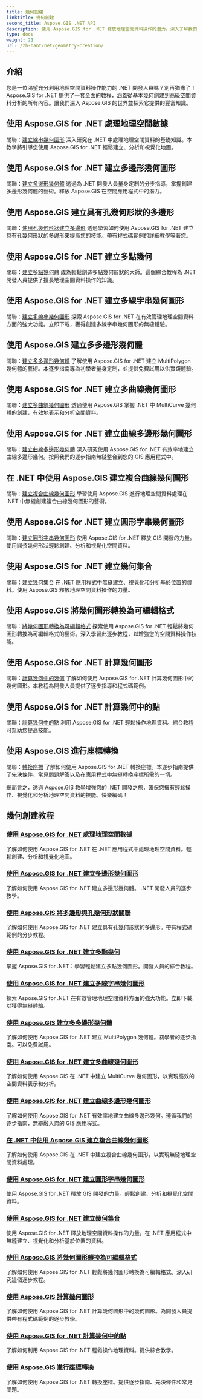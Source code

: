 ```yaml
---
title: 幾何創建
linktitle: 幾何創建
second_title: Aspose.GIS .NET API
description: 使用 Aspose.GIS for .NET 釋放地理空間資料操作的潛力。深入了解我們的教程，涵蓋幾何創建、轉換和分析。
type: docs
weight: 21
url: /zh-hant/net/geometry-creation/
---
```


## 介紹

您是一位渴望充分利用地理空間資料操作能力的 .NET 開發人員嗎？別再猶豫了！ Aspose.GIS for .NET 提供了一套全面的教程，涵蓋從基本幾何創建到高級空間資料分析的所有內容。讓我們深入 Aspose.GIS 的世界並探索它提供的豐富知識。

## 使用 Aspose.GIS for .NET 處理地理空間數據
關聯：[建立線串幾何圖形](./create-linestring-geometry/)
深入研究在 .NET 中處理地理空間資料的基礎知識。本教學將引導您使用 Aspose.GIS for .NET 輕鬆建立、分析和視覺化地圖。

## 使用 Aspose.GIS for .NET 建立多邊形幾何圖形
關聯：[建立多邊形幾何體](./create-polygon-geometry/)
透過為 .NET 開發人員量身定制的分步指導，掌握創建多邊形幾何體的藝術。釋放 Aspose.GIS 在空間應用程式中的潛力。

## 使用 Aspose.GIS 建立具有孔幾何形狀的多邊形
關聯：[使用孔幾何形狀建立多邊形](./create-polygon-with-hole-geometry/)
透過學習如何使用 Aspose.GIS for .NET 建立具有孔幾何形狀的多邊形來提高您的技能。帶有程式碼範例的詳細教學等著您。

## 使用 Aspose.GIS for .NET 建立多點幾何
關聯：[建立多點幾何體](./create-multipoint-geometry/)
成為輕鬆創造多點幾何形狀的大師。這個綜合教程為 .NET 開發人員提供了擅長地理空間資料操作的知識。

## 使用 Aspose.GIS for .NET 建立多線字串幾何圖形
關聯：[建立多線串幾何圖形](./create-multilinestring-geometry/)
探索 Aspose.GIS for .NET 在有效管理地理空間資料方面的強大功能。立即下載，獲得創建多線字串幾何圖形的無縫體驗。

## 使用 Aspose.GIS 建立多多邊形幾何體
關聯：[建立多多邊形幾何體](./create-multipolygon-geometry/)
了解使用 Aspose.GIS for .NET 建立 MultiPolygon 幾何體的藝術。本逐步指南專為初學者量身定制，並提供免費試用以供實踐體驗。

## 使用 Aspose.GIS for .NET 建立多曲線幾何圖形
關聯：[建立多曲線幾何圖形](./create-multicurve-geometry/)
透過使用 Aspose.GIS 掌握 .NET 中 MultiCurve 幾何體的創建，有效地表示和分析空間資料。

## 使用 Aspose.GIS for .NET 建立曲線多邊形幾何圖形
關聯：[建立曲線多邊形幾何體](./create-curve-polygon-geometry/)
深入研究使用 Aspose.GIS for .NET 有效率地建立曲線多邊形幾何。按照我們的逐步指南無縫整合到您的 GIS 應用程式中。

## 在 .NET 中使用 Aspose.GIS 建立複合曲線幾何圖形
關聯：[建立複合曲線幾何圖形](./create-compound-curve-geometry/)
學習使用 Aspose.GIS 進行地理空間資料處理在 .NET 中無縫創建複合曲線幾何圖形的藝術。

## 使用 Aspose.GIS for .NET 建立圓形字串幾何圖形
 關聯：[建立圓形字串幾何圖形](./create-circular-string-geometry/)
 使用 Aspose.GIS for .NET 釋放 GIS 開發的力量。使用圓弦幾何形狀輕鬆創建、分析和視覺化空間資料。

## 使用 Aspose.GIS for .NET 建立幾何集合
 關聯：[建立幾何集合](./create-geometry-collection/)
 在 .NET 應用程式中無縫建立、視覺化和分析基於位置的資料。使用 Aspose.GIS 釋放地理空間資料操作的力量。


## 使用 Aspose.GIS 將幾何圖形轉換為可編輯格式
 關聯：[將幾何圖形轉換為可編輯格式](./convert-geometry-to-editable/)
 探索使用 Aspose.GIS for .NET 輕鬆將幾何圖形轉換為可編輯格式的藝術。深入學習此逐步教程，以增強您的空間資料操作技能。

## 使用 Aspose.GIS for .NET 計算幾何圖形
 關聯：[計算幾何中的幾何](./count-geometries-in-geometry/)
 了解如何使用 Aspose.GIS for .NET 計算幾何圖形中的幾何圖形。本教程為開發人員提供了逐步指導和程式碼範例。

## 使用 Aspose.GIS for .NET 計算幾何中的點
 關聯：[計算幾何中的點](./count-points-in-geometry/)
 利用 Aspose.GIS for .NET 輕鬆操作地理資料。綜合教程可幫助您提高技能。

## 使用 Aspose.GIS 進行座標轉換
 關聯：[轉換座標](./convert-coordinates/)
 了解如何使用 Aspose.GIS for .NET 轉換座標。本逐步指南提供了先決條件、常見問題解答以及在應用程式中無縫轉換座標所需的一切。

總而言之，透過 Aspose.GIS 教學增強您的 .NET 開發之旅，確保您擁有輕鬆操作、視覺化和分析地理空間資料的技能。快樂編碼！
## 幾何創建教程
### [使用 Aspose.GIS for .NET 處理地理空間數據](./create-linestring-geometry/)
了解如何使用 Aspose.GIS for .NET 在 .NET 應用程式中處理地理空間資料。輕鬆創建、分析和視覺化地圖。
### [使用 Aspose.GIS for .NET 建立多邊形幾何圖形](./create-polygon-geometry/)
了解如何使用 Aspose.GIS for .NET 建立多邊形幾何體。 .NET 開發人員的逐步教學。
### [使用 Aspose.GIS 將多邊形與孔幾何形狀關聯](./create-polygon-with-hole-geometry/)
了解如何使用 Aspose.GIS for .NET 建立具有孔幾何形狀的多邊形。帶有程式碼範例的分步教程。
### [使用 Aspose.GIS for .NET 建立多點幾何](./create-multipoint-geometry/)
掌握 Aspose.GIS for .NET：學習輕鬆建立多點幾何圖形。開發人員的綜合教程。
### [使用 Aspose.GIS for .NET 建立多線字串幾何圖形](./create-multilinestring-geometry/)
探索 Aspose.GIS for .NET 在有效管理地理空間資料方面的強大功能。立即下載以獲得無縫體驗。
### [使用 Aspose.GIS 建立多多邊形幾何體](./create-multipolygon-geometry/)
了解如何使用 Aspose.GIS for .NET 建立 MultiPolygon 幾何體。初學者的逐步指南。可以免費試用。
### [使用 Aspose.GIS for .NET 建立多曲線幾何圖形](./create-multicurve-geometry/)
了解如何使用 Aspose.GIS 在 .NET 中建立 MultiCurve 幾何圖形，以實現高效的空間資料表示和分析。
### [使用 Aspose.GIS for .NET 建立曲線多邊形幾何圖形](./create-curve-polygon-geometry/)
了解如何使用 Aspose.GIS for .NET 有效率地建立曲線多邊形幾何。遵循我們的逐步指南，無縫融入您的 GIS 應用程式。
### [在 .NET 中使用 Aspose.GIS 建立複合曲線幾何圖形](./create-compound-curve-geometry/)
了解如何使用 Aspose.GIS 在 .NET 中建立複合曲線幾何圖形，以實現無縫地理空間資料處理。
### [使用 Aspose.GIS for .NET 建立圓形字串幾何圖形](./create-circular-string-geometry/)
使用 Aspose.GIS for .NET 釋放 GIS 開發的力量。輕鬆創建、分析和視覺化空間資料。
### [使用 Aspose.GIS for .NET 建立幾何集合](./create-geometry-collection/)
使用 Aspose.GIS for .NET 釋放地理空間資料操作的力量。在 .NET 應用程式中無縫建立、視覺化和分析基於位置的資料。
### [使用 Aspose.GIS 將幾何圖形轉換為可編輯格式](./convert-geometry-to-editable/)
了解如何使用 Aspose.GIS for .NET 輕鬆將幾何圖形轉換為可編輯格式。深入研究這個逐步教程。
### [使用 Aspose.GIS 計算幾何圖形](./count-geometries-in-geometry/)
了解如何使用 Aspose.GIS for .NET 計算幾何圖形中的幾何圖形。為開發人員提供帶有程式碼範例的逐步教學。
### [使用 Aspose.GIS for .NET 計算幾何中的點](./count-points-in-geometry/)
了解如何利用 Aspose.GIS for .NET 輕鬆操作地理資料。提供綜合教學。
### [使用 Aspose.GIS 進行座標轉換](./convert-coordinates/)
了解如何使用 Aspose.GIS for .NET 轉換座標。提供逐步指南、先決條件和常見問題。